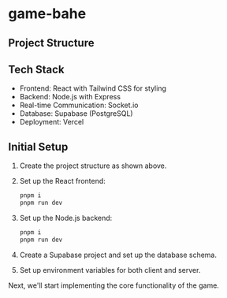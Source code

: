 # game-bahe

## Project Structure

## Tech Stack

- Frontend: React with Tailwind CSS for styling
- Backend: Node.js with Express
- Real-time Communication: Socket.io
- Database: Supabase (PostgreSQL)
- Deployment: Vercel

## Initial Setup

1. Create the project structure as shown above.
2. Set up the React frontend:

   ```bash
   pnpm i
   pnpm run dev
   ```

3. Set up the Node.js backend:

   ```bash
   pnpm i
   pnpm run dev
   ```

4. Create a Supabase project and set up the database schema.

5. Set up environment variables for both client and server.

Next, we'll start implementing the core functionality of the game.
